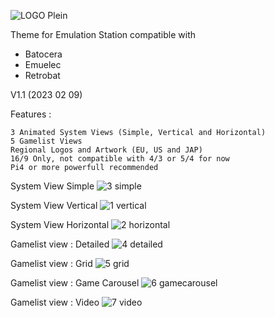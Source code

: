 ![LOGO Plein](https://user-images.githubusercontent.com/105559045/215272191-c9416119-ffc7-48ff-b1f2-17daff4977ff.png)


Theme for Emulation Station compatible with
- Batocera
- Emuelec
- Retrobat

V1.1 (2023 02 09)

Features :

    3 Animated System Views (Simple, Vertical and Horizontal)
    5 Gamelist Views
    Regional Logos and Artwork (EU, US and JAP)
    16/9 Only, not compatible with 4/3 or 5/4 for now
    Pi4 or more powerfull recommended

System View Simple
![3 simple](https://user-images.githubusercontent.com/105559045/215271920-06a791a9-b92d-4968-a4ca-b3e8d4dcebf4.png)

System View Vertical
![1 vertical](https://user-images.githubusercontent.com/105559045/215271909-bde6a89f-ee0d-43ce-8e22-8de47700a031.png)

System View Horizontal
![2 horizontal](https://user-images.githubusercontent.com/105559045/215271483-93a6c470-843a-4606-ab0f-79274b7334cb.png)


Gamelist view : Detailed
![4 detailed](https://user-images.githubusercontent.com/105559045/215271537-8cc97dc3-4adb-47b5-ad2e-79bd1e833a65.png)

Gamelist view : Grid
![5 grid](https://user-images.githubusercontent.com/105559045/215271551-063b884a-95f7-4594-944e-8b10e02fe23b.png)

Gamelist view : Game Carousel
![6 gamecarousel](https://user-images.githubusercontent.com/105559045/215271568-f9cc0739-25a5-4d71-b7b2-bb26411475c9.png)

Gamelist view : Video 
![7 video](https://user-images.githubusercontent.com/105559045/215271576-336ea719-7a8e-4ac8-8597-39500ef27680.png)
